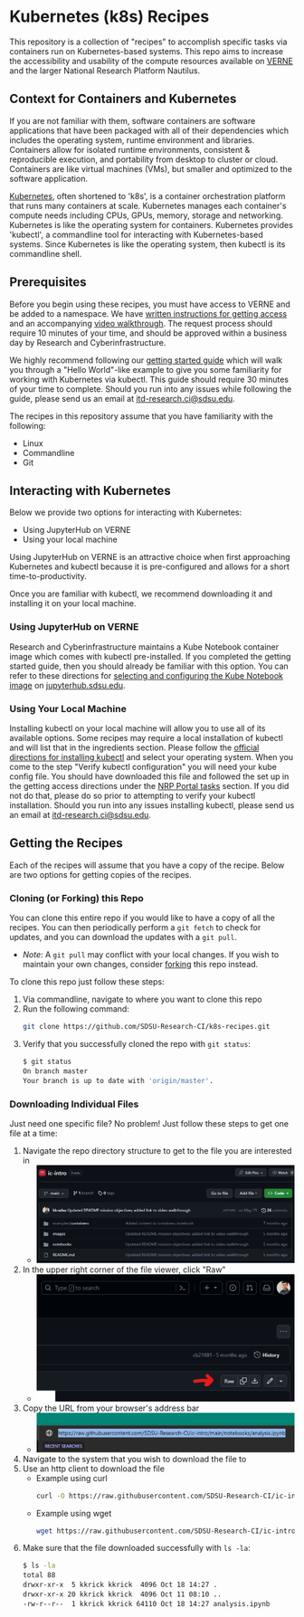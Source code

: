 # Kubernetes (k8s) Recipes
This repository is a collection of "recipes" to accomplish specific tasks via containers run on Kubernetes-based systems.
This repo aims to increase the accessibility and usability of the compute resources available on [VERNE](https://sdsu-research-ci.github.io/instructionalcluster) and the larger National Research Platform Nautilus.

## Context for Containers and Kubernetes
If you are not familiar with them, software containers are software applications that have been packaged with all of their dependencies which includes the operating system, runtime environment and libraries. Containers allow for isolated runtime environments, consistent & reproducible execution, and portability from desktop to cluster or cloud. Containers are like virtual machines (VMs), but smaller and optimized to the software application.

[Kubernetes](https://kubernetes.io/), often shortened to 'k8s', is a container orchestration platform that runs many containers at scale. Kubernetes manages each container's compute needs including CPUs, GPUs, memory, storage and networking. Kubernetes is like the operating system for containers. Kubernetes provides 'kubectl', a commandline tool for interacting with Kubernetes-based systems. Since Kubernetes is like the operating system, then kubectl is its commandline shell.

## Prerequisites
Before you begin using these recipes, you must have access to VERNE and be added to a namespace. 
We have [written instructions for getting access](https://sdsu-research-ci.github.io/softwarefactory/gettingaccess) and an accompanying [video walkthrough](https://mediasite.sdsu.edu/Mediasite/Play/8e7f235bc56f44fdb4586cffe1e477a71d).
The request process should require 10 minutes of your time, and should be approved within a business day by Research and Cyberinfrastructure.

We highly recommend following our [getting started guide](https://sdsu-research-ci.github.io/softwarefactory/gettingstarted) which will walk you through a "Hello World"-like example to give you some familiarity for working with Kubernetes via kubectl. 
This guide should require 30 minutes of your time to complete.
Should you run into any issues while following the guide, please send us an email at itd-research.ci@sdsu.edu.

The recipes in this repository assume that you have familiarity with the following:
- Linux
- Commandline
- Git

## Interacting with Kubernetes
Below we provide two options for interacting with Kubernetes:
- Using JupyterHub on VERNE
- Using your local machine

Using JupyterHub on VERNE is an attractive choice when first approaching Kubernetes and kubectl because it is pre-configured and allows for a short time-to-productivity.

Once you are familiar with kubectl, we recommend downloading it and installing it on your local machine.

### Using JupyterHub on VERNE
Research and Cyberinfrastructure maintains a Kube Notebook container image which comes with kubectl pre-installed.
If you completed the getting started guide, then you should already be familiar with this option.
You can refer to these directions for [selecting and configuring the Kube Notebook image](https://sdsu-research-ci.github.io/softwarefactory/gettingstarted#starting-a-kube-notebook) on [jupyterhub.sdsu.edu](jupyterhub.sdsu.edu).

### Using Your Local Machine
Installing kubectl on your local machine will allow you to use all of its available options.
Some recipes may require a local installation of kubectl and will list that in the ingredients section.
Please follow the [official directions for installing kubectl](https://kubernetes.io/docs/tasks/tools/#kubectl) and select your operating system.
When you come to the step "Verify kubectl configuration" you will need your kube config file.
You should have downloaded this file and followed the set up in the getting access directions under the [NRP Portal tasks](https://sdsu-research-ci.github.io/softwarefactory/gettingaccess#nrp-portal-tasks) section.
If you did not do that, please do so prior to attempting to verify your kubectl installation.
Should you run into any issues installing kubectl, please send us an email at itd-research.ci@sdsu.edu.

## Getting the Recipes
Each of the recipes will assume that you have a copy of the recipe. Below are two options for getting copies of the recipes.

### Cloning (or Forking) this Repo
You can clone this entire repo if you would like to have a copy of all the recipes. You can then periodically perform a `git fetch` to check for updates, and you can download the updates with a `git pull`.
- *Note*: A `git pull` may conflict with your local changes. If you wish to maintain your own changes, consider [forking](https://docs.github.com/en/get-started/quickstart/fork-a-repo) this repo instead.

To clone this repo just follow these steps:
1. Via commandline, navigate to where you want to clone this repo
1. Run the following command:
    ```bash
    git clone https://github.com/SDSU-Research-CI/k8s-recipes.git
    ```
1. Verify that you successfully cloned the repo with `git status`:
    ```bash
    $ git status
    On branch master
    Your branch is up to date with 'origin/master'.
    ```

### Downloading Individual Files
Just need one specific file? No problem! Just follow these steps to get one file at a time:

1. Navigate the repo directory structure to get to the file you are interested in
    - ![](./images/k8s-recipe-readme1.png)
1. In the upper right corner of the file viewer, click "Raw"
    - ![](./images/k8s-recipe-readme2.png)
1. Copy the URL from your browser's address bar
    - ![](./images/k8s-recipe-readme3.png)
1. Navigate to the system that you wish to download the file to
1. Use an http client to download the file
    - Example using curl
        ```bash
        curl -O https://raw.githubusercontent.com/SDSU-Research-CI/ic-intro/main/notebooks/analysis.ipynb
        ```
    - Example using wget
        ```bash
        wget https://raw.githubusercontent.com/SDSU-Research-CI/ic-intro/main/notebooks/analysis.ipynb
        ```
1. Make sure that the file downloaded successfully with `ls -la`:
    ```bash
    $ ls -la
    total 88
    drwxr-xr-x  5 kkrick kkrick  4096 Oct 18 14:27 .
    drwxr-xr-x 20 kkrick kkrick  4096 Oct 11 08:10 ..
    -rw-r--r--  1 kkrick kkrick 64110 Oct 18 14:27 analysis.ipynb
    ```
